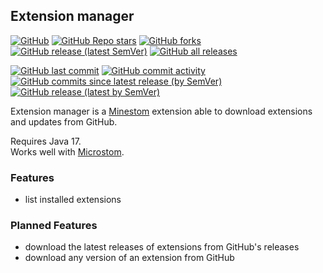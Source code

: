 ## Extension manager
[![GitHub](https://img.shields.io/github/license/KlainStom/extension-manager?style=flat-square)](https://github.com/KlainStom/extension-manager/blob/master/LICENSE)
[![GitHub Repo stars](https://img.shields.io/github/stars/KlainStom/extension-manager?style=flat-square)](https://github.com/KlainStom/extension-manager/stargazers)
[![GitHub forks](https://img.shields.io/github/forks/KlainStom/extension-manager?style=flat-square)](https://github.com/KlainStom/extension-manager/network/members)
[![GitHub release (latest SemVer)](https://img.shields.io/github/v/release/KlainStom/extension-manager?style=flat-square)](https://github.com/KlainStom/extension-manager/releases/latest)
[![GitHub all releases](https://img.shields.io/github/downloads/KlainStom/extension-manager/total?style=flat-square)](https://github.com/KlainStom/extension-manager/releases)

[![GitHub last commit](https://img.shields.io/github/last-commit/KlainStom/extension-manager?style=flat-square)](https://github.com/KlainStom/extension-manager/commits/master)
[![GitHub commit activity](https://img.shields.io/github/commit-activity/w/KlainStom/extension-manager?style=flat-square)](https://github.com/KlainStom/extension-manager/pulse)
[![GitHub commits since latest release (by SemVer)](https://img.shields.io/github/commits-since/KlainStom/extension-manager/latest?sort=semver&style=flat-square)](https://github.com/KlainStom/extension-manager/commits/master)
[![GitHub release (latest by SemVer)](https://img.shields.io/github/downloads/KlainStom/extension-manager/latest/total?style=flat-square)](https://github.com/KlainStom/extension-manager/releases/latest)

Extension manager is a [Minestom](https://github.com/Minestom/Minestom) extension able to download extensions and updates from GitHub.

Requires Java 17.<br>
Works well with [Microstom](https://github.com/KlainStom/microstom).

### Features
- list installed extensions

### Planned Features
- download the latest releases of extensions from GitHub's releases
- download any version of an extension from GitHub
